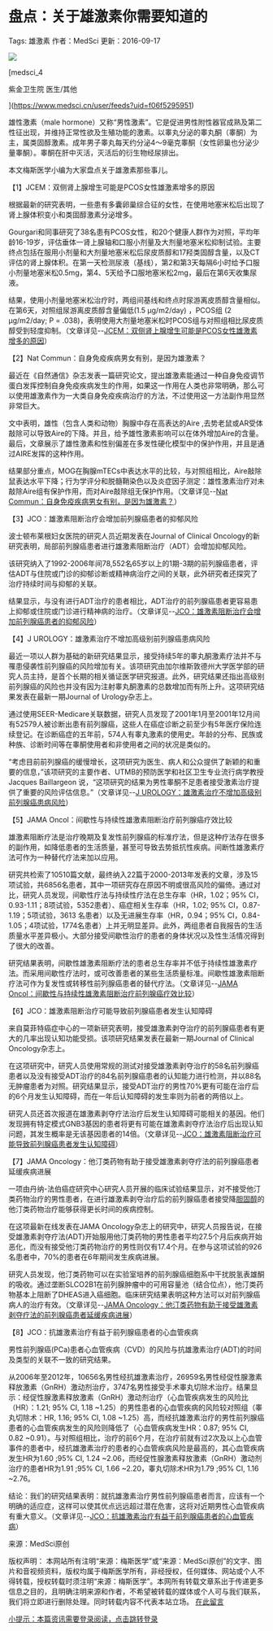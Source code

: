 # 盘点：关于雄激素你需要知道的

Tags: 雄激素  作者：MedSci 更新：2016-09-17

![](https://static.medsci.cn/public-image/ms-image/416a6450-b970-11ec-a1b8-6123b3ff61ea_logo6.gif)

[medsci\_4

紫金卫生院 医生/其他

](https://www.medsci.cn/user/feeds?uid=f06f5295951)

雄性激素（male hormone）又称“男性激素”。它是促进男性附性器官成熟及第二性征出现，并维持正常性欲及生殖功能的激素。以睾丸分泌的睾丸酮（睾酮）为主，属类固醇激素。成年男子睾丸每天约分泌4～9毫克睾酮（女性卵巢也分泌少量睾酮）。睾酮在肝中灭活，灭活后的衍生物经尿排出。

本文梅斯医学小编为大家盘点关于雄激素那些事儿。

【1】JCEM：双侧肾上腺增生可能是PCOS女性雄激素增多的原因

根据最新的研究表明，一些患有多囊卵巢综合征的女性，在使用地塞米松后出现了肾上腺体积变小和类固醇激素分泌增多。

Gourgari和同事研究了38名患有PCOS女性，和20个健康人群作为对照，平均年龄16-19岁，评估垂体一肾上腺轴和口服小剂量及大剂量地塞米松抑制试验。主要终点包括在服用小剂量和大剂量地塞米松后尿皮质醇和17羟类固醇含量，以及CT评估的肾上腺体积。在第一天检测尿液（基线），第2和第3天每隔6小时给予口服小剂量地塞米松0.5mg，第4、5天给予口服地塞米松2mg，最后在第6天收集尿液。

结果，使用小剂量地塞米松治疗时，两组间基线和终点时尿游离皮质醇含量相似。在第6天，对照组尿游离皮质醇含量偏低(1.5 µg/m2/day) ，PCOS组 (2 µg/m2/day; P = .038)，表明使用大剂量地塞米松时PCOS组与对照组相比尿皮质醇受到轻度抑制。（文章详见--[JCEM：双侧肾上腺增生可能是PCOS女性雄激素增多的原因](https://www.medsci.cn/article/show_article.do?id=8af1e22559e)）

【2】Nat Commun：自身免疫疾病男女有别，是因为雄激素？

最近在《自然通信》杂志发表一篇研究论文，提出雄激素能通过一种自身免疫调节蛋白发挥控制自身免疫疾病发生的作用，如果这一作用在人类也非常明确，那么可以使用雄激素作为一大类自身免疫疾病治疗的方法，不过使用这一方法副作用显然非常巨大。

文中表明，雄性（包含人类和动物）胸腺中存在高表达的Aire ,去势老鼠或AR受体敲除可以导致Aire的下降。并且，给予雄性激素影响可以在体外增加Aire的含量。最后，文章展示了雄性激素和性别偏差在多发性硬化模型中的保护作用，并且是通过AIRE发挥的这种作用。

结果部分重点，MOG在胸腺mTECs中表达水平的比较，与对照组相比，Aire敲除鼠表达水平下降；行为学评分和脱髓鞘染色以及炎症因子测定：雄性激素治疗对未敲除Aire组有保护作用，而对Aire敲除组无保护作用。（文章详见--[Nat Commun：自身免疫疾病男女有别，是因为雄激素？](https://www.medsci.cn/article/show_article.do?id=5d116e257d8)）

【3】JCO：雄激素阻断治疗会增加前列腺癌患者的抑郁风险

波士顿布莱根妇女医院的研究人员近期发表在Journal of Clinical Oncology的新研究表明，局部前列腺癌患者进行雄激素阻断治疗（ADT）会增加抑郁风险。

该研究纳入了1992-2006年间78,552名65岁以上的1期-3期的前列腺癌患者，评估ADT与住院或门诊的抑郁诊断或精神病治疗之间的关联，此外研究者还探究了治疗持续时间与抑郁的关联。

结果显示，与没有进行ADT治疗的患者相比，ADT治疗的前列腺癌患者更容易患上抑郁或住院或门诊进行精神病的治疗。（文章详见--[JCO：雄激素阻断治疗会增加前列腺癌患者的抑郁风险](https://www.medsci.cn/article/show_article.do?id=07dd665447c)）

【4】J UROLOGY：雄激素治疗不增加高级别前列腺癌患病风险

最近一项以人群为基础的新研究结果显示，接受持续5年的睾丸酮激素疗法并不与罹患侵袭性前列腺癌的风险增加有关。该项研究由加尔维斯敦德州大学医学部的研究人员主持，是首个长期的相关循证医学研究报道。此外，研究结果还指出高级别前列腺癌的风险也并没有因为注射睾丸酮激素的总数增加而有所上升。这项研究结果发表在最新一期Journal of Urology杂志上。

通过使用SEER-Medicare关联数据，研究人员发现了2001年1月至2001年12月间有52579人被诊断出患有前列腺癌，这些人在癌症诊断之前至少有5年医疗保险连续登记。在诊断癌症的五年前，574人有睾丸激素的使用史。年龄的分布、民族或种族、诊断时间等在睾酮使用者和非使用者之间的状况是类似的。

“考虑目前前列腺癌的缓慢增长，这项研究为医生、病人和公众提供了新颖的和重要的信息，”该项研究的主要作者、UTMB的预防医学和社区卫生专业流行病学教授Jacques Baillargeon 说，“这项研究的结果为男性睾酮不足患者接受激素治疗提供了重要的风险评估信息。”（文章详见--[J UROLOGY：雄激素治疗不增加高级别前列腺癌患病风险](https://www.medsci.cn/article/show_article.do?id=6bb2569891f)）

【5】JAMA Oncol：间歇性与持续性雄激素阻断治疗前列腺癌疗效比较

雄激素阻断疗法是治疗晚期及复发性前列腺癌的标准疗法，但是这种疗法存在很多的副作用，如降低患者的生活质量，甚至可导致去势抵抗性疾病。间断性雄激素疗法可作为一种替代疗法来加以应用。

研究共检索了10510篇文献，最终纳入22篇于2000-2013年发表的文章，涉及15项试验，共6856名患者，其中一项研究存在原因不明或很高风险的偏倚。通过对比，研究人员发现，间歇性疗法与持续性疗法在总生存率（HR，1.02；95% CI，0.93-1.11；8项试验，5352患者）、癌症相关生存率（HR，1.02; 95% CI，0.87-1.19；5项试验，3613 名患者）以及无进展生存率（HR，0.94；95% CI，0.84-1.05；4项试验，1774名患者）上并无明显差异。此外，两组患者自我报告的生活质量水平差异极小。大部分接受间歇性治疗的患者的身体状况以及性生活情况得到了很大的改善。

研究结果表明，间歇性雄激素阻断疗法的患者总生存率并不低于持续性雄激素疗法。而采用间歇性疗法时，或可改善患者的某些生活质量标准。间歇性雄激素阻断疗法可作为复发性或转移性前列腺癌患者的替代疗法。（文章详见--[JAMA Oncol：间歇性与持续性雄激素阻断治疗前列腺癌疗效比较](https://www.medsci.cn/article/show_article.do?id=28a35651511)）

【6】JCO：雄激素阻断治疗可能导致前列腺癌患者发生认知障碍

来自莫菲特癌症中心的一项新研究表明，接受雄激素剥夺治疗的前列腺癌患者有更大的几率出现认知功能受损。该项研究结果发表在最新一期Journal of Clinical Oncology杂志上。

在这项研究中，研究人员使用常规的测试对接受雄激素剥夺治疗的58名前列腺癌患者以及没有接受ADT治疗的84名前列腺癌患者的认知能力进行检测，并以88名无肿瘤患者为对照。研究结果显示，接受ADT治疗的男性70%更有可能在治疗后的6个月发生认知障碍，而在一年后认知障碍的发生率则为前者的两倍以上。

研究人员还首次报道在雄激素剥夺疗法治疗后发生认知障碍可能相关的基因。他们发现拥有特定模式GNB3基因的患者将更有可能在雄激素剥夺疗法治疗后出现认知问题，其发生概率是无该基因患者的14倍。（文章详见--[JCO：雄激素阻断治疗可能导致前列腺癌患者发生认知障碍](https://www.medsci.cn/article/show_article.do?id=734e50e8695)）

【7】JAMA Oncology：他汀类药物有助于接受雄激素剥夺疗法的前列腺癌患者延缓疾病进展

一项由丹纳-法伯癌症研究中心研究人员开展的临床试验结果显示，对不接受他汀类药物治疗的男性患者，在进行雄激素剥夺治疗后的前列腺癌患者接受降[胆固醇](https://www.medsci.cn/article/list.do?q=%E8%83%86%E5%9B%BA%E9%86%87)的他汀类药物治疗能够获得更长时间的疾病控制。

在这项最新在线发表在JAMA Oncology杂志上的研究中，研究人员报告说，在接受雄激素剥夺疗法(ADT)开始服用他汀类药物的男性患者平均27.5个月后疾病开始恶化，而没有接受他汀类药物治疗的男性则仅有17.4个月。在参与这项试验的926名患者中，70%的患者在6年期间发生疾病进展。

研究人员发现，他汀类药物可以在实验室培养的前列腺癌细胞系中干扰脱氢表雄酮的吸收。通过垄断SLCO2B1在前列腺肿瘤中的可用容量池（结合位点），他汀类药物基本上阻断了DHEAS进入癌细胞。临床研究结果表明这种方法可以对前列腺癌病人的治疗有效。（文章详见--[JAMA Oncology：他汀类药物有助于接受雄激素剥夺疗法的前列腺癌患者延缓疾病进展](https://www.medsci.cn/article/show_article.do?id=8af75049242)）

【8】JCO：抗雄激素治疗有益于前列腺癌患者的心血管疾病

男性前列腺癌(PCa)患者心血管疾病（CVD）的风险与抗雄激素治疗(ADT)的时间及类型的关联不一致的研究结果。

从2006年至2012年，10656名男性经抗雄激素治疗，26959名男性经促性腺激素释放激素（GnRH）激动剂治疗，3747名男性接受手术睾丸切除术治疗。结果显示：经促性腺激素释放激素（GnRH）激动剂治疗（心血管疾病发生的风险比（HR）：1.21; 95% CI, 1.18 ~1.25）的男性患者的心血管疾病的风险较对照组（睾丸切除术：HR, 1.16; 95% CI, 1.08 ~1.25）高，而经抗雄激素治疗的男性前列腺癌患者的心血管疾病发生的风险则降低了（心血管疾病发生HR：0.87; 95% CI, 0.82 ~0.91）。与对照组相比，治疗的前6个月，在治疗前就有过2次及以上心血管事件的患者中，经抗雄激素治疗的患者的心血管疾病风险是最高的，其心血管疾病发生HR为1.60 ;95% CI, 1.24 ~2.06，而经促性腺激素释放激素（GnRH）激动剂治疗的患者HR为1.91 ;95% CI, 1.66 ~2.20，睾丸切除术HR为1.79 ;95% CI, 1.16 ~2.76。

结论：我们的研究结果表明：就抗雄激素治疗男性前列腺癌患者而言，应该有一个明确的适应症，这样可以使其优点远远超过潜在危害，这将对近期男性心血管疾病有重大意义。（文章详见--[JCO：抗雄激素治疗有益于前列腺癌患者的心血管疾病](https://www.medsci.cn/article/show_article.do?id=a9f7483649f)）

来源：MedSci原创

版权声明： 本网站所有注明“来源：梅斯医学”或“来源：MedSci原创”的文字、图片和音视频资料，版权均属于梅斯医学所有，非经授权，任何媒体、网站或个人不得转载，授权转载时须注明“来源：梅斯医学”。本网所有转载文章系出于传递更多信息之目的，且明确注明来源和作者，不希望被转载的媒体或个人可与我们联系，我们将立即进行删除处理。同时转载内容不代表本站立场。 [在此留言](javascript:void\(0\))

[小提示：本篇资讯需要登录阅读，点击跳转登录](javascript:void\(0\);)
